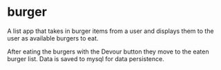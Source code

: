 # burger

A list app that takes in burger items from a user and displays them to the user as available burgers to eat. 

After eating the burgers with the Devour button they move to the eaten burger list. Data is saved to mysql for data persistence.
